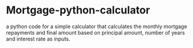 # Mortgage-python-calculator
a python code for a simple calculator that calculates the monthly mortgage repayments and final amount based on principal amount, number of years and interest rate as inputs.
